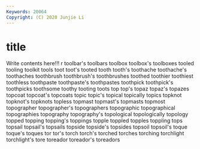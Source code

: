 ```yaml
---
Keywords: 20064
Copyright: (C) 2020 Junjie Li
---
```


# title

Write contents here!!!
r 
toolbar's 
toolbars 
toolbox 
toolbox's 
toolboxes 
tooled 
tooling 
toolkit 
tools
toot 
toot's 
tooted 
tooth 
tooth's 
toothache 
toothache's 
toothaches 
toothbrush 
toothbrush's
toothbrushes 
toothed 
toothier 
toothiest 
toothless 
toothpaste 
toothpaste's 
toothpastes 
toothpick 
toothpick's
toothpicks 
toothsome 
toothy 
tooting 
toots 
top 
top's 
topaz 
topaz's 
topazes
topcoat 
topcoat's 
topcoats 
topic 
topic's 
topical 
topically 
topics 
topknot 
topknot's
topknots 
topless 
topmast 
topmast's 
topmasts 
topmost 
topographer 
topographer's 
topographers 
topographic
topographical 
topographies 
topography 
topography's 
topological 
topologically 
topology 
topped 
topping 
topping's
toppings 
topple 
toppled 
topples 
toppling 
tops 
topsail 
topsail's 
topsails 
topside
topside's 
topsides 
topsoil 
topsoil's 
toque 
toque's 
toques 
tor 
tor's 
torch
torch's 
torched 
torches 
torching 
torchlight 
torchlight's 
tore 
toreador 
toreador's 
toreadors
